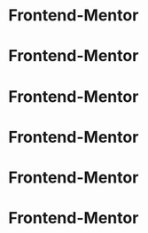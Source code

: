 # Frontend-Mentor
# Frontend-Mentor
# Frontend-Mentor
# Frontend-Mentor
# Frontend-Mentor
# Frontend-Mentor
